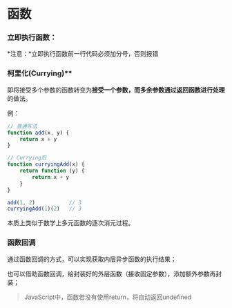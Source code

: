 # 函数

### 立即执行函数：

*注意：*立即执行函数前一行代码必须加分号，否则报错



### 柯里化(Currying)**

即将接受多个参数的函数转变为**接受一个参数，而多余参数通过返回函数进行处理**的做法。

例：

```javascript
// 普通写法
function add(x, y) {
    return x + y
}

// Currying后
function curryingAdd(x) {
    return function (y) {
        return x + y
    }
}

add(1, 2)           // 3
curryingAdd(1)(2)   // 3
```

本质上类似于数学上多元函数的逐次消元过程。



### 函数回调

通过函数回调的方式，可以实现获取内层异步函数的执行结果；

也可以借助函数回调，给封装好的外层函数（接收固定参数），添加额外参数再封装；

> JavaScript中，函数若没有使用return，将自动返回undefined

